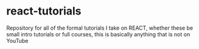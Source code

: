 # react-tutorials
Repository for all of the formal tutorials I take on REACT, whether these be small intro tutorials or full courses, this is basically anything that is not on YouTube
